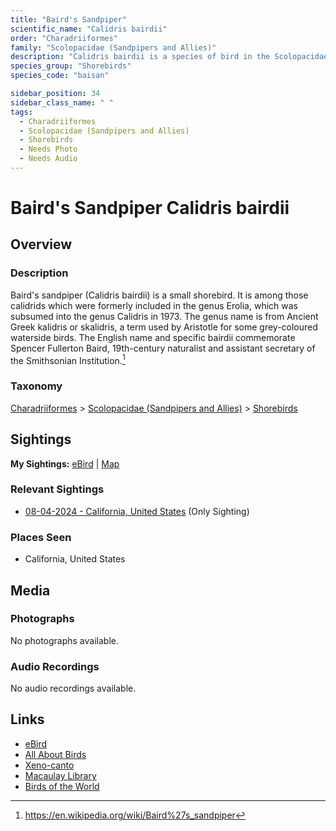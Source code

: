 ```yaml
---
title: "Baird's Sandpiper"
scientific_name: "Calidris bairdii"
order: "Charadriiformes"
family: "Scolopacidae (Sandpipers and Allies)"
description: "Calidris bairdii is a species of bird in the Scolopacidae (Sandpipers and Allies) family. It has been observed 1 times."
species_group: "Shorebirds"
species_code: "baisan"

sidebar_position: 34
sidebar_class_name: " "
tags: 
  - Charadriiformes
  - Scolopacidae (Sandpipers and Allies)
  - Shorebirds
  - Needs Photo
  - Needs Audio
---
```


# Baird's Sandpiper <span className='sci_name'>Calidris bairdii</span>

## Overview

### Description
Baird's sandpiper (Calidris bairdii) is a small shorebird. It is among those calidrids which were formerly included in the genus Erolia, which was subsumed into the genus Calidris in 1973. The genus name is from Ancient Greek kalidris or skalidris, a term used by Aristotle for some grey-coloured waterside birds. The English name and specific bairdii commemorate Spencer Fullerton Baird, 19th-century naturalist and assistant secretary of the Smithsonian Institution.[^1]

[^1]: https://en.wikipedia.org/wiki/Baird%27s_sandpiper

### Taxonomy
[Charadriiformes](/tags/charadriiformes) > [Scolopacidae (Sandpipers and Allies)](/tags/scolopacidae-sandpipers-and-allies) > [Shorebirds](/tags/shorebirds)


## Sightings

**My Sightings:** [eBird](https://ebird.org/lifelist?r=world&time=life&spp=baisan) | [Map](/map?species_code=baisan)

### Relevant Sightings

* [08-04-2024 - California, United States](https://ebird.org/checklist/S190211534) (Only Sighting)

### Places Seen

* California, United States



## Media
### Photographs
No photographs available.

### Audio Recordings
No audio recordings available.

## Links
* [eBird](https://ebird.org/species/baisan) 
* [All About Birds](https://www.allaboutbirds.org/guide/baisan) 
* [Xeno-canto](https://www.xeno-canto.org/species/calidris-bairdii) 
* [Macaulay Library](https://search.macaulaylibrary.org/catalog?taxonCode=baisan&sort=rating_rank_desc)
* [Birds of the World](https://birdsoftheworld.org/bow/species/baisan)
